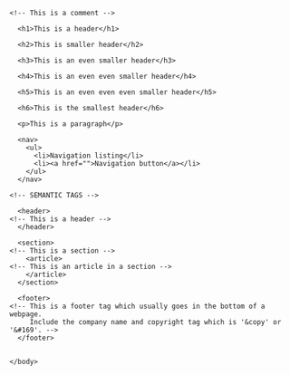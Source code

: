 <!DOCTYPE html>
  <head>
    <title>
    </title>
  </head>
    <body>
    
    <!-- This is a comment -->
      
      <h1>This is a header</h1>
      
      <h2>This is smaller header</h2>
      
      <h3>This is an even smaller header</h3>
      
      <h4>This is an even even smaller header</h4>
      
      <h5>This is an even even even smaller header</h5>
      
      <h6>This is the smallest header</h6>
      
      <p>This is a paragraph</p>
      
      <nav>
        <ul>
          <li>Navigation listing</li>
          <li><a href="">Navigation button</a></li>
        </ul>
      </nav>
    
    <!-- SEMANTIC TAGS -->
    
      <header>
    <!-- This is a header -->
      </header>
    
      <section>
    <!-- This is a section -->
        <article>
    <!-- This is an article in a section -->
        </article>
      </section>
      
      <footer>
    <!-- This is a footer tag which usually goes in the bottom of a webpage. 
         Include the company name and copyright tag which is '&copy' or '&#169'. -->
      </footer>
         
    
    </body>
</html>
